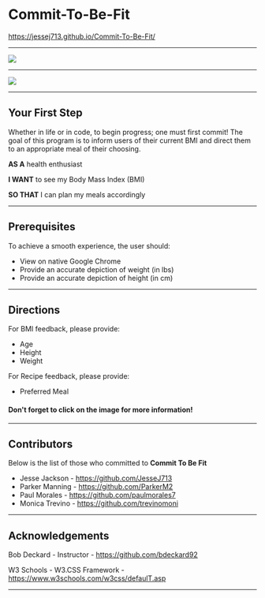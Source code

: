 # Commit-To-Be-Fit

https://jessej713.github.io/Commit-To-Be-Fit/

---

![](./nav-bar.gif)

---

![](functionality.gif)

---

## Your First Step
Whether in life or in code, to begin progress; one must first commit! The goal of this program is to inform users of their current BMI and direct them to an appropriate meal of their choosing.

**AS A** health enthusiast

**I WANT** to see my Body Mass Index (BMI)

**SO THAT** I can plan my meals accordingly

---

## Prerequisites

To achieve a smooth experience, the user should:

* View on native Google Chrome
* Provide an accurate depiction of weight (in lbs)
* Provide an accurate depiction of height (in cm)

---

## Directions

For BMI feedback, please provide:
* Age
* Height
* Weight

For Recipe feedback, please provide:
* Preferred Meal

#### **Don't forget to click on the image for more information!**

---

## Contributors

Below is the list of those who committed to **Commit To Be Fit**

* Jesse Jackson - https://github.com/JesseJ713
* Parker Manning - https://github.com/ParkerM2 
* Paul Morales - https://github.com/paulmorales7
* Monica Trevino - https://github.com/trevinomoni

---

## Acknowledgements

Bob Deckard - Instructor -  https://github.com/bdeckard92

W3 Schools - W3.CSS Framework - https://www.w3schools.com/w3css/defaulT.asp

---
